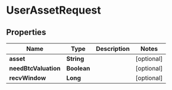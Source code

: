 

# UserAssetRequest


## Properties

| Name | Type | Description | Notes |
|------------ | ------------- | ------------- | -------------|
|**asset** | **String** |  |  [optional] |
|**needBtcValuation** | **Boolean** |  |  [optional] |
|**recvWindow** | **Long** |  |  [optional] |



